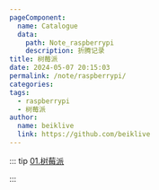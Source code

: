 ```yaml
---
pageComponent:
  name: Catalogue
  data:
    path: Note_raspberrypi
    description: 折腾记录
title: 树莓派
date: 2024-05-07 20:15:03
permalink: /note/raspberrypi/
categories: 
tags:
  - raspberrypi
  - 树莓派
author:
  name: beiklive
  link: https://github.com/beiklive
---
```


::: tip 
[01.树莓派](../../Note_raspberrypi/01.树莓派.md)

:::
